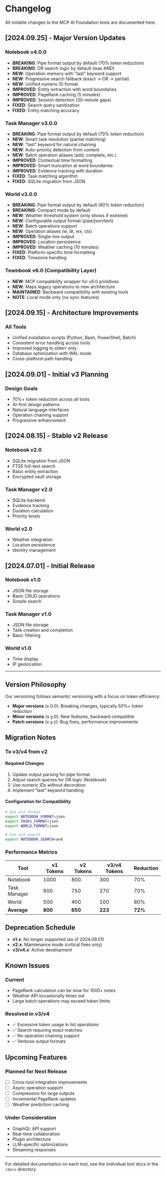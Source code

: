 # Changelog

All notable changes to the MCP AI Foundation tools are documented here.

## [2024.09.25] - Major Version Updates

### Notebook v4.0.0
- **BREAKING**: Pipe format output by default (70% token reduction)
- **BREAKING**: OR search logic by default (was AND)
- **NEW**: Operation memory with "last" keyword support
- **NEW**: Progressive search fallback (exact → OR → partial)
- **NEW**: Unified numeric ID format
- **IMPROVED**: Entity extraction with word boundaries
- **IMPROVED**: PageRank caching (5 minutes)
- **IMPROVED**: Session detection (30-minute gaps)
- **FIXED**: Search query sanitization
- **FIXED**: Entity matching accuracy

### Task Manager v3.0.0
- **BREAKING**: Pipe format output by default (70% token reduction)
- **NEW**: Smart task resolution (partial matching)
- **NEW**: "last" keyword for natural chaining
- **NEW**: Auto-priority detection from content
- **NEW**: Batch operation aliases (add, complete, etc.)
- **IMPROVED**: Contextual time formatting
- **IMPROVED**: Smart truncation at word boundaries
- **IMPROVED**: Evidence tracking with duration
- **FIXED**: Task matching algorithm
- **FIXED**: SQLite migration from JSON

### World v3.0.0
- **BREAKING**: Pipe format output by default (80% token reduction)
- **BREAKING**: Compact mode by default
- **NEW**: Weather threshold system (only shows if extreme)
- **NEW**: Configurable output format (pipe/json/text)
- **NEW**: Batch operations support
- **NEW**: Operation aliases (w, dt, wx, ctx)
- **IMPROVED**: Single-line output
- **IMPROVED**: Location persistence
- **IMPROVED**: Weather caching (10 minutes)
- **FIXED**: Platform-specific time formatting
- **FIXED**: Timezone handling

### Teambook v6.0 (Compatibility Layer)
- **NEW**: MCP compatibility wrapper for v6.0 primitives
- **NEW**: Maps legacy operations to new architecture
- **MAINTAINED**: Backward compatibility with existing tools
- **NOTE**: Local mode only (no sync features)

## [2024.09.15] - Architecture Improvements

### All Tools
- Unified installation scripts (Python, Bash, PowerShell, Batch)
- Consistent error handling across tools
- Improved logging to stderr only
- Database optimization with WAL mode
- Cross-platform path handling

## [2024.09.01] - Initial v3 Planning

### Design Goals
- 70%+ token reduction across all tools
- AI-first design patterns
- Natural language interfaces
- Operation chaining support
- Progressive enhancement

## [2024.08.15] - Stable v2 Release

### Notebook v2.0
- SQLite migration from JSON
- FTS5 full-text search
- Basic entity extraction
- Encrypted vault storage

### Task Manager v2.0
- SQLite backend
- Evidence tracking
- Duration calculation
- Priority levels

### World v2.0
- Weather integration
- Location persistence
- Identity management

## [2024.07.01] - Initial Release

### Notebook v1.0
- JSON file storage
- Basic CRUD operations
- Simple search

### Task Manager v1.0
- JSON file storage
- Task creation and completion
- Basic filtering

### World v1.0
- Time display
- IP geolocation

---

## Version Philosophy

Our versioning follows semantic versioning with a focus on token efficiency:

- **Major versions** (x.0.0): Breaking changes, typically 50%+ token reduction
- **Minor versions** (x.y.0): New features, backward compatible
- **Patch versions** (x.y.z): Bug fixes, performance improvements

## Migration Notes

### To v3/v4 from v2

#### Required Changes
1. Update output parsing for pipe format
2. Adjust search queries for OR logic (Notebook)
3. Use numeric IDs without decoration
4. Implement "last" keyword handling

#### Configuration for Compatibility
```bash
# Use old format
export NOTEBOOK_FORMAT=json
export TASKS_FORMAT=json
export WORLD_FORMAT=json

# Use old search
export NOTEBOOK_SEARCH=and
```

### Performance Metrics

| Tool | v1 Tokens | v2 Tokens | v3/v4 Tokens | Reduction |
|------|-----------|-----------|--------------|-----------|
| Notebook | 1000 | 800 | 300 | 70% |
| Task Manager | 900 | 750 | 270 | 70% |
| World | 500 | 400 | 100 | 80% |
| **Average** | **800** | **650** | **223** | **72%** |

## Deprecation Schedule

- **v1.x**: No longer supported (as of 2024.09.01)
- **v2.x**: Maintenance mode (critical fixes only)
- **v3/v4.x**: Active development

## Known Issues

### Current
- PageRank calculation can be slow for 1000+ notes
- Weather API occasionally times out
- Large batch operations may exceed token limits

### Resolved in v3/v4
- ✅ Excessive token usage in list operations
- ✅ Search requiring exact matches
- ✅ No operation chaining support
- ✅ Verbose output formats

## Upcoming Features

### Planned for Next Release
- [ ] Cross-tool integration improvements
- [ ] Async operation support
- [ ] Compression for large outputs
- [ ] Incremental PageRank updates
- [ ] Weather prediction caching

### Under Consideration
- GraphQL API support
- Real-time collaboration
- Plugin architecture
- LLM-specific optimizations
- Streaming responses

---

For detailed documentation on each tool, see the individual tool docs in the `/docs` directory.

